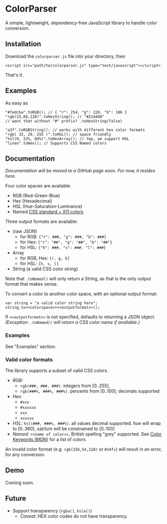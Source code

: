 ColorParser
===========

A simple, lightweight, dependency-free JavaScript library to handle color conversion.

## Installation

Download the `colorparser.js` file into your directory, then

	<script src="path/to/colorparser.js" type="text/javascript"></script>

That's it.

## Examples

As easy as

    "#fedcba".toRGB(); // { "r": 254, "g": 220, "b": 186 }
    "rgb(33,68,128)".toHexString(); // "#214480"
    // want that without "#" prefix? .toHexString(false)
    
    "a3f".toRGBString(); // works with different hex color formats
    "rgb( 33, 29, 255 )".toHSL(); // space friendly
    "hsl(0, 22%, 84%)".toHexArray(); // Yep, we support HSL
    "linen".toHex(); // Supports CSS Named colors

## Documentation

_Documentation will be moved to a GitHub page soon. For now, it resides here._

Four color spaces are available:

* RGB (Red-Green-Blue)
* Hex (Hexadecimal)
* HSL (Hue-Saturation-Luminance)
* Named [CSS standard + X11 colors](https://developer.mozilla.org/en-US/docs/Web/CSS/color_value#Color_keywords)

Three output formats are available:

* (raw JSON)
  - for RGB: `{"r": ###, "g": ###, "b": ###}`
  - for Hex: `{"r": "##", "g": "##", "b": "##"}`
  - for HSL: `{"h": ###, "s": ###, "l": ###}`
* Array
  - for RGB, Hex: `[r, g, b]`
  - for HSL: `[h, s, l]`
* String (a valid CSS color string)

Note that `.toNamed()` will only return a String, as that is the only output format that makes sense.

To convert a color to another color space, with an optional output format:

    var string = "a valid color string here";
    string.to<<colorspace>><<outputformat>>();

If `<<outputformat>>` is not specified, defaults to returning a JSON object. _(Exception: `.toNamed()` will return a CSS color name if available.)_

### Examples

See "Examples" section.

### Valid color formats

The library supports a subset of valid CSS colors.

* *RGB:*
  - `rgb(###, ###, ###)`. integers from [0..255],
  - `rgb(###%, ###%, ###%)`. percents from [0..100], decimals supported
* *Hex:*
  - `#xxx`
  - `#xxxxxx`
  - `xxx`
  - `xxxxxx`
* *HSL:* `hsl(###, ###%, ###%)`. all values decimal supported. hue will wrap to [0..360), sat/lum will be constrained to [0..100]
* *Named:* `<<name of color>>`, British spelling "grey" supported. See [Color Keywords (MDN)](https://developer.mozilla.org/en-US/docs/Web/CSS/color_value#Color_keywords) for a list of colors

An invalid color format (e.g. `rgb(256,54,128)` or `#34fc`) will result in an error, for any conversion.

## Demo

Coming soon.

## Future

* Support transparency (`rgba()`, `hsla()`)
  - _Caveat_: HEX color codes do not have transparency.

